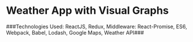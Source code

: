 # Weather App with Visual Graphs

###Technologies Used: ReactJS, Redux, Middleware: React-Promise, ES6, Webpack, Babel, Lodash, Google Maps, Weather API###